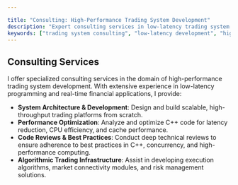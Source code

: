 ```yaml
---

title: "Consulting: High-Performance Trading System Development"
description: "Expert consulting services in low-latency trading system development, performance tuning, and code optimization. Leverage deep expertise in C++ and algorithmic trading to build cutting-edge financial systems."
keywords: ["trading system consulting", "low-latency development", "high-performance computing", "C++ optimization", "HFT development", "algorithmic trading architecture", "code review services", "real-time market data processing"]
---
```


## Consulting Services

I offer specialized consulting services in the domain of high-performance trading system development. With extensive experience in low-latency programming and real-time financial applications, I provide:

- **System Architecture & Development**: Design and build scalable, high-throughput trading platforms from scratch.
- **Performance Optimization**: Analyze and optimize C++ code for latency reduction, CPU efficiency, and cache performance.
- **Code Reviews & Best Practices**: Conduct deep technical reviews to ensure adherence to best practices in C++, concurrency, and high-performance computing.
- **Algorithmic Trading Infrastructure**: Assist in developing execution algorithms, market connectivity modules, and risk management solutions.
